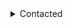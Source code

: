 <details>

<summary>Contacted</summary>
```
bzu.gaza@birzeit.edu, 	
advancement@birzeit.edu,

GryBal203@npaid.org,
dabe@npaid.org,
SiaRow843@npaid.org,

sgcentral@un.org,
antonio.guterres@un.org,

chicago@ampalestine.org,
info@icjpalestine.com,
palestinehousetoronto.ca@gmail.com,

csmaw@csusb.edu,

emahase@bmj.com,
nabil.echchaibi@colorado.edu,
ahmed.bayram@nrc.no,
adel_iskandar@sfu.ca,
jpuar02@mail.ubc.ca,
bhandar@allard.ubc.ca,
Andre.Mazawi@ubc.ca,
bzeer96@gmail.com,
yipengge@proton.me,
mr.chingyi.chang@gmail.com,

othmanm2000@yahoo.com,
othman.moqbel@actionforhumanity.org,

president.office@najah.edu,
info@najah.edu,
anzaid@najah.edu,

josie@mecaforpeace.org,
meca@mecaforpeace.org,

N.HASHEM@unrwa.org,
j.touma@unrwa.org,
itsc@unrwa.org,
```

## Unclear

```
accounts@fmlist.org
```

</details>

# Misc. notes

- [2025 April Hardships explained for UBC](https://www.ckom.com/2025/04/07/ubc-professors-taking-school-to-court-over-political-actions-by-administration/)

- [UBC C&W](http://www.phsa.ca/researcher/Documents/CW%20REB%20-%20AI%20Research%20Ethics%20Application%20Checklist%20v1.3.pdf)

<details>

<summary>Funding</summary>

- 2025 July https://thejerusalemfund.org/what-we-do/grants/application/
  - Problem: need to be under a registered organzation
  - Register as new?? 
  - [Notes from Canada](https://www.charitylawgroup.ca/charity-law-questions/how-to-register-a-charity-in-canada)
    - [CRA](https://www.canada.ca/en/revenue-agency/services/charities-giving/charities/registering-charitable-qualified-donee-status/apply-become-registered-charity.html)
  - [HK](https://www.google.com/search?q=how+to+register+as+ngo+hong+kong&sca_esv=b2e5f7f6770a8207&sxsrf=AE3TifMuYHx3n3DG5vtQjWRDDEefigfeAQ%3A1748645024210&ei=oDQ6aIbRDMnF0PEP7aGuyQg&ved=0ahUKEwiGoYasosyNAxXJIjQIHe2QK4kQ4dUDCBA&uact=5&oq=how+to+register+as+ngo+hong+kong&gs_lp=Egxnd3Mtd2l6LXNlcnAiIGhvdyB0byByZWdpc3RlciBhcyBuZ28gaG9uZyBrb25nMgYQABgWGB4yBhAAGBYYHjILEAAYgAQYhgMYigUyCxAAGIAEGIYDGIoFMgsQABiABBiGAxiKBTIIEAAYgAQYogQyCBAAGIAEGKIESLUQUKUHWKIPcAJ4AZABAJgBmAGgAecHqgEDMy42uAEDyAEA-AEBmAILoAKYCMICChAAGLADGNYEGEfCAggQABiiBBiJBZgDAIgGAZAGCJIHAzIuOaAHxzGyBwMwLjm4B4wIwgcFMC40LjfIByk&sclient=gws-wiz-serp)
  - [Norway](https://info.altinn.no/en/start-and-run-business/planning-starting/registration-of-the-enterprise/starting-registrering-an-association/)
  - [Indonesia](https://www.google.com/search?q=how+to+register+as+ngo+indonesia&sca_esv=b2e5f7f6770a8207&sxsrf=AE3TifMJ1u_7vejBVPCok2pWm3mp9kQ4iA%3A1748645163830&ei=KzU6aJq7MsjJ0PEPu_Ok2QM&ved=0ahUKEwja_M_uosyNAxXIJDQIHbs5KTsQ4dUDCBA&uact=5&oq=how+to+register+as+ngo+indonesia&gs_lp=Egxnd3Mtd2l6LXNlcnAiIGhvdyB0byByZWdpc3RlciBhcyBuZ28gaW5kb25lc2lhMgUQIRigATIFECEYoAEyBRAhGKABMgUQIRifBUjMH1DGD1j9HXAFeAGQAQCYAYgBoAGJCaoBAzUuNrgBA8gBAPgBAZgCEKACxwnCAgoQABiwAxjWBBhHwgIEECMYJ8ICBhAAGBYYHsICCxAAGIAEGIYDGIoFwgIIEAAYgAQYogTCAgUQABiABMICCBAAGKIEGIkFwgIEECEYFcICBxAhGKABGAqYAwCIBgGQBgiSBwM4LjigB7tFsgcDMy44uAeyCcIHBTAuNy45yAcy&sclient=gws-wiz-serp)
- 2025 July 15 https://aij.ijcai.org/wp-content/uploads/2025/05/AIJ32-call.pdf
  - In 2025 spring, we tried; 29 out of 106 applications got funded
  
</details>


